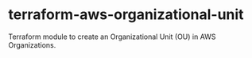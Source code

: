 # terraform-aws-organizational-unit

Terraform module to create an Organizational Unit (OU) in AWS Organizations.
